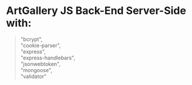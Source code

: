 # ArtGallery JS Back-End Server-Side with:

>"bcrypt",\
>"cookie-parser",\
>"express",\
>"express-handlebars",\
>"jsonwebtoken",\
>"mongoose",\
>"validator"
